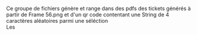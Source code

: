 Ce groupe de fichiers génère et range dans des pdfs des tickets générés à partir de Frame 56.png et d'un qr code contentant une String de 4 caractères aléatoires parmi une séléction  
Les 